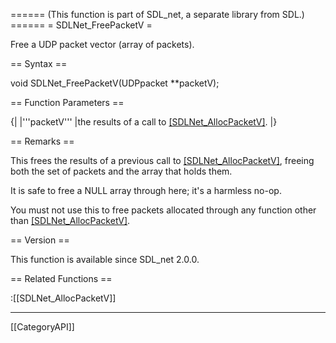 ====== (This function is part of SDL_net, a separate library from SDL.) ======
= SDLNet_FreePacketV =

Free a UDP packet vector (array of packets).

== Syntax ==

<syntaxhighlight lang='c'>
void SDLNet_FreePacketV(UDPpacket **packetV);
</syntaxhighlight>

== Function Parameters ==

{|
|'''packetV'''
|the results of a call to [[SDLNet_AllocPacketV]]().
|}

== Remarks ==

This frees the results of a previous call to [[SDLNet_AllocPacketV]](),
freeing both the set of packets and the array that holds them.

It is safe to free a NULL array through here; it's a harmless no-op.

You must not use this to free packets allocated through any function other
than [[SDLNet_AllocPacketV]]().

== Version ==

This function is available since SDL_net 2.0.0.

== Related Functions ==

:[[SDLNet_AllocPacketV]]

----
[[CategoryAPI]]



